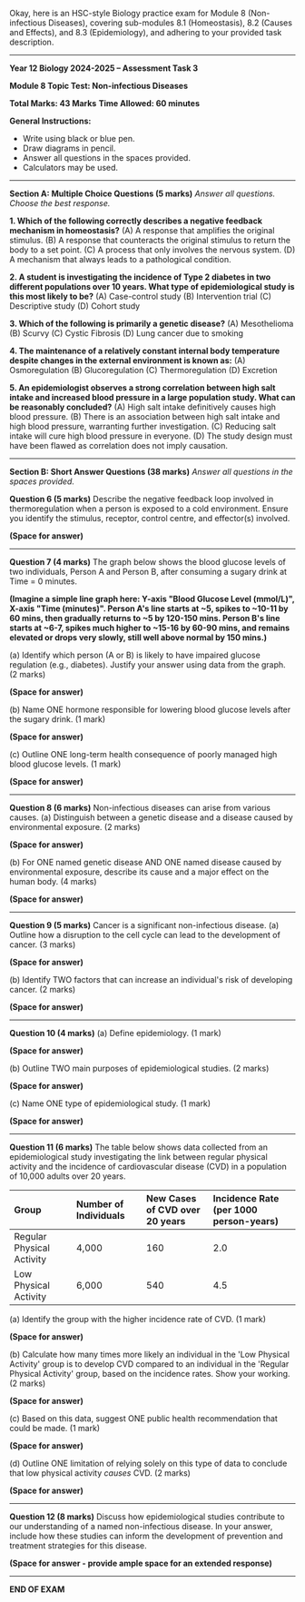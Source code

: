 Okay, here is an HSC-style Biology practice exam for Module 8 (Non-infectious Diseases), covering sub-modules 8.1 (Homeostasis), 8.2 (Causes and Effects), and 8.3 (Epidemiology), and adhering to your provided task description.

---

**Year 12 Biology 2024-2025 – Assessment Task 3**

**Module 8 Topic Test: Non-infectious Diseases**

**Total Marks: 43 Marks**
**Time Allowed: 60 minutes**

**General Instructions:**
*   Write using black or blue pen.
*   Draw diagrams in pencil.
*   Answer all questions in the spaces provided.
*   Calculators may be used.

---

**Section A: Multiple Choice Questions (5 marks)**
*Answer all questions. Choose the best response.*

**1. Which of the following correctly describes a negative feedback mechanism in homeostasis?**
    (A) A response that amplifies the original stimulus.
    (B) A response that counteracts the original stimulus to return the body to a set point.
    (C) A process that only involves the nervous system.
    (D) A mechanism that always leads to a pathological condition.

**2. A student is investigating the incidence of Type 2 diabetes in two different populations over 10 years. What type of epidemiological study is this most likely to be?**
    (A) Case-control study
    (B) Intervention trial
    (C) Descriptive study
    (D) Cohort study

**3. Which of the following is primarily a genetic disease?**
    (A) Mesothelioma
    (B) Scurvy
    (C) Cystic Fibrosis
    (D) Lung cancer due to smoking

**4. The maintenance of a relatively constant internal body temperature despite changes in the external environment is known as:**
    (A) Osmoregulation
    (B) Glucoregulation
    (C) Thermoregulation
    (D) Excretion

**5. An epidemiologist observes a strong correlation between high salt intake and increased blood pressure in a large population study. What can be reasonably concluded?**
    (A) High salt intake definitively causes high blood pressure.
    (B) There is an association between high salt intake and high blood pressure, warranting further investigation.
    (C) Reducing salt intake will cure high blood pressure in everyone.
    (D) The study design must have been flawed as correlation does not imply causation.

---

**Section B: Short Answer Questions (38 marks)**
*Answer all questions in the spaces provided.*

**Question 6 (5 marks)**
Describe the negative feedback loop involved in thermoregulation when a person is exposed to a cold environment. Ensure you identify the stimulus, receptor, control centre, and effector(s) involved.

**(Space for answer)**

---

**Question 7 (4 marks)**
The graph below shows the blood glucose levels of two individuals, Person A and Person B, after consuming a sugary drink at Time = 0 minutes.

**(Imagine a simple line graph here: Y-axis "Blood Glucose Level (mmol/L)", X-axis "Time (minutes)". Person A's line starts at ~5, spikes to ~10-11 by 60 mins, then gradually returns to ~5 by 120-150 mins. Person B's line starts at ~6-7, spikes much higher to ~15-16 by 60-90 mins, and remains elevated or drops very slowly, still well above normal by 150 mins.)**

(a) Identify which person (A or B) is likely to have impaired glucose regulation (e.g., diabetes). Justify your answer using data from the graph. (2 marks)

**(Space for answer)**

(b) Name ONE hormone responsible for lowering blood glucose levels after the sugary drink. (1 mark)

**(Space for answer)**

(c) Outline ONE long-term health consequence of poorly managed high blood glucose levels. (1 mark)

**(Space for answer)**

---

**Question 8 (6 marks)**
Non-infectious diseases can arise from various causes.
(a) Distinguish between a genetic disease and a disease caused by environmental exposure. (2 marks)

**(Space for answer)**

(b) For ONE named genetic disease AND ONE named disease caused by environmental exposure, describe its cause and a major effect on the human body. (4 marks)

**(Space for answer)**

---

**Question 9 (5 marks)**
Cancer is a significant non-infectious disease.
(a) Outline how a disruption to the cell cycle can lead to the development of cancer. (3 marks)

**(Space for answer)**

(b) Identify TWO factors that can increase an individual's risk of developing cancer. (2 marks)

**(Space for answer)**

---

**Question 10 (4 marks)**
(a) Define epidemiology. (1 mark)

**(Space for answer)**

(b) Outline TWO main purposes of epidemiological studies. (2 marks)

**(Space for answer)**

(c) Name ONE type of epidemiological study. (1 mark)

**(Space for answer)**

---

**Question 11 (6 marks)**
The table below shows data collected from an epidemiological study investigating the link between regular physical activity and the incidence of cardiovascular disease (CVD) in a population of 10,000 adults over 20 years.

| Group                      | Number of Individuals | New Cases of CVD over 20 years | Incidence Rate (per 1000 person-years) |
| :------------------------- | :-------------------- | :----------------------------- | :------------------------------------- |
| Regular Physical Activity  | 4,000                 | 160                            | 2.0                                    |
| Low Physical Activity      | 6,000                 | 540                            | 4.5                                    |

(a) Identify the group with the higher incidence rate of CVD. (1 mark)

**(Space for answer)**

(b) Calculate how many times more likely an individual in the 'Low Physical Activity' group is to develop CVD compared to an individual in the 'Regular Physical Activity' group, based on the incidence rates. Show your working. (2 marks)

**(Space for answer)**

(c) Based on this data, suggest ONE public health recommendation that could be made. (1 mark)

**(Space for answer)**

(d) Outline ONE limitation of relying solely on this type of data to conclude that low physical activity *causes* CVD. (2 marks)

**(Space for answer)**

---

**Question 12 (8 marks)**
Discuss how epidemiological studies contribute to our understanding of a named non-infectious disease. In your answer, include how these studies can inform the development of prevention and treatment strategies for this disease.

**(Space for answer - provide ample space for an extended response)**

---
**END OF EXAM**